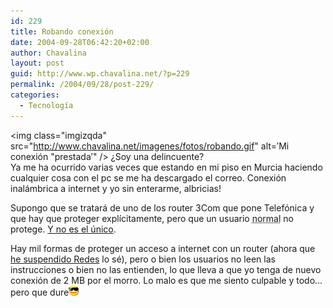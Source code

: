```yaml
---
id: 229
title: Robando conexión
date: 2004-09-28T06:42:20+02:00
author: Chavalina
layout: post
guid: http://www.wp.chavalina.net/?p=229
permalink: /2004/09/28/post-229/
categories:
  - Tecnología
---
```

<img class="imgizqda" src="http://www.chavalina.net/imagenes/fotos/robando.gif" alt=&prime;Mi conexión "prestada&prime;" /> &iquest;Soy una delincuente?  
Ya me ha ocurrido varias veces que estando en mi piso en Murcia haciendo cualquier cosa con el pc se me ha descargado el correo. Conexión inalámbrica a internet y yo sin enterarme, albricias!

Supongo que se tratará de uno de los router 3Com que pone Telefónica y que hay que proteger explícitamente, pero que un usuario <acronym title="los mismos que no podrían poner Debian jeje">normal</acronym> no protege. <a href="http://www.ladybenko.net/cafeina/2004/08/wireless.html" target="_blank">Y no es el &uacute;nico</a>.

Hay mil formas de proteger un acceso a internet con un router (ahora que <a href="http://www.chavalina.net/comentar.php?idpost=225" target="_blank">he suspendido Redes</a> lo sé), pero o bien los usuarios no leen las instrucciones o bien no las entienden, lo que lleva a que yo tenga de nuevo conexión de 2 MB por el morro. Lo malo es que me siento culpable y todo… pero que dure![gafas](/imagenes/emoticonos/gafas.gif)